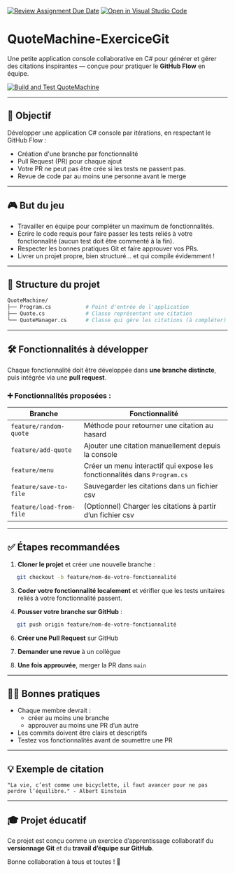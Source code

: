[![Review Assignment Due Date](https://classroom.github.com/assets/deadline-readme-button-22041afd0340ce965d47ae6ef1cefeee28c7c493a6346c4f15d667ab976d596c.svg)](https://classroom.github.com/a/jsGMBNPT)
[![Open in Visual Studio Code](https://classroom.github.com/assets/open-in-vscode-2e0aaae1b6195c2367325f4f02e2d04e9abb55f0b24a779b69b11b9e10269abc.svg)](https://classroom.github.com/online_ide?assignment_repo_id=19156791&assignment_repo_type=AssignmentRepo)
# QuoteMachine-ExerciceGit

Une petite application console collaborative en C# pour générer et gérer des citations inspirantes — conçue pour pratiquer le **GitHub Flow** en équipe.

[![Build and Test QuoteMachine](https://github.com/oliviertremblay/QuoteMachine-ExerciceGit/actions/workflows/dotnet-desktop.yml/badge.svg)](https://github.com/oliviertremblay/QuoteMachine-ExerciceGit/actions/workflows/dotnet-desktop.yml)

---

## 🎯 Objectif

Développer une application C# console par itérations, en respectant le GitHub Flow :
- Création d'une branche par fonctionnalité
- Pull Request (PR) pour chaque ajout
- Votre PR ne peut pas être crée si les tests ne passent pas.
- Revue de code par au moins une personne avant le merge

---

## 🎮 But du jeu

- Travailler en équipe pour compléter un maximum de fonctionnalités.
- Écrire le code requis pour faire passer les tests reliés à votre fonctionnalité (aucun test doit être commenté à la fin).
- Respecter les bonnes pratiques Git et faire approuver vos PRs.
- Livrer un projet propre, bien structuré... et qui compile évidemment !

---

## 🧱 Structure du projet

  ```bash
QuoteMachine/
├── Program.cs           # Point d'entrée de l'application
├── Quote.cs             # Classe représentant une citation
└── QuoteManager.cs      # Classe qui gère les citations (à compléter)
```
---

## 🛠 Fonctionnalités à développer

Chaque fonctionnalité doit être développée dans **une branche distincte**, puis intégrée via une **pull request**.

### ➕ Fonctionnalités proposées :

| Branche                        | Fonctionnalité                                         |
|-------------------------------|--------------------------------------------------------|
| `feature/random-quote`        | Méthode pour retourner une citation au hasard         |
| `feature/add-quote`           | Ajouter une citation manuellement depuis la console   |
| `feature/menu`                | Créer un menu interactif qui expose les fonctionnalités dans `Program.cs`            |
| `feature/save-to-file`        | Sauvegarder les citations dans un fichier csv       |
| `feature/load-from-file`      | (Optionnel) Charger les citations à partir d’un fichier csv |

---

## ✅ Étapes recommandées

1. **Cloner le projet** et créer une nouvelle branche :
```bash
   git checkout -b feature/nom-de-votre-fonctionnalité
```
3. **Coder votre fonctionnalité localement** et vérifier que les tests unitaires reliés à votre fonctionnalité passent.

4. **Pousser votre branche sur GitHub** :
```bash
   git push origin feature/nom-de-votre-fonctionnalité
```
6. **Créer une Pull Request** sur GitHub

7. **Demander une revue** à un collègue

8. **Une fois approuvée**, merger la PR dans `main`

---

## 👩‍💻 Bonnes pratiques

- Chaque membre devrait :
  - créer au moins une branche
  - approuver au moins une PR d’un autre
- Les commits doivent être clairs et descriptifs
- Testez vos fonctionnalités avant de soumettre une PR

---

## 💡 Exemple de citation

```text
"La vie, c’est comme une bicyclette, il faut avancer pour ne pas perdre l’équilibre." - Albert Einstein
```

---

## 🎓 Projet éducatif

Ce projet est conçu comme un exercice d’apprentissage collaboratif du **versionnage Git** et du **travail d’équipe sur GitHub**.

Bonne collaboration à tous et toutes ! 🚀
